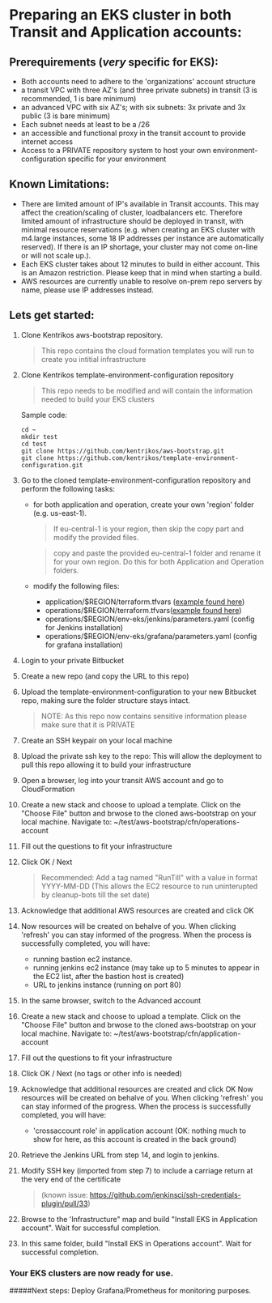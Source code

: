 # Preparing an EKS cluster in both Transit and Application accounts:

## Prerequirements (*very* specific for EKS):
* Both accounts need to adhere to the 'organizations' account structure
* a transit VPC with three AZ's (and three private subnets) in transit (3 is recommended, 1 is bare minimum)
* an advanced VPC with six AZ's; with six subnets: 3x private and 3x public (3 is bare minimum)
* Each subnet needs at least to be a /26 
* an accessible and functional proxy in the transit account to provide internet access
* Access to a PRIVATE repository system to host your own environment-configuration specific for your environment


## Known Limitations:  

* There are limited amount of IP's available in Transit accounts.  This may affect the creation/scaling of cluster, loadbalancers etc.  Therefore limited amount of infrastructure should be deployed in transit, with minimal resource reservations (e.g. when creating an EKS cluster with m4.large instances, some 18 IP addresses per instance are automatically reserved).  If there is an IP shortage, your cluster may not come on-line or will not scale up.).
* Each EKS cluster takes about 12 minutes to build in either account.  This is an Amazon restriction.  Please keep that in mind when starting a build.
* AWS resources are currently unable to resolve on-prem repo servers by name, please use IP addresses instead.


## Lets get started:  

1. Clone Kentrikos aws-bootstrap repository. 

	> This repo contains the cloud formation templates you will run to create you intitial infrastructure

2. Clone Kentrikos template-environment-configuration repository  
	> This repo needs to be modified and will contain the information needed to build your EKS clusters  

	Sample code:  
	
	```
	cd ~
	mkdir test  
	cd test
	git clone https://github.com/kentrikos/aws-bootstrap.git
	git clone https://github.com/kentrikos/template-environment-configuration.git
	```

3. Go to the cloned template-environment-configuration repository and perform the following tasks:  

	* for both application and operation, create your own 'region' folder (e.g. us-east-1).  

		> If eu-central-1 is your region, then skip the copy part and modify the provided files.  

		> copy and paste the provided eu-central-1 folder and rename it for your own region.  Do this for both Application and Operation folders.  

	* modify the following files:  
		* application/$REGION/terraform.tfvars ([example found here](application_terraform.tfvars.md))   
		* operations/$REGION/terraform.tfvars([example found here](operation_terraform.tfvars.md))  
		* operations/$REGION/env-eks/jenkins/parameters.yaml (config for Jenkins installation)
		* operations/$REGION/env-eks/grafana/parameters.yaml (config for grafana installation)

4. Login to your private Bitbucket
5. Create a new repo (and copy the URL to this repo)
6. Upload the template-environment-configuration to your new Bitbucket repo, making sure the folder structure stays intact.
    > NOTE: As this repo now contains sensitive information please make sure that it is PRIVATE
7. Create an SSH keypair on your local machine
8. Upload the private ssh key to the repo: This will allow the deployment to pull this repo allowing it to build your infrastructure
9. Open a browser, log into your transit AWS account and go to CloudFormation
10. Create a new stack and choose to upload a template.  Click on the "Choose File" button and brwose to the cloned aws-bootstrap on your local machine.  Navigate to: ~/test/aws-bootstrap/cfn/operations-account
11. Fill out the questions to fit your infrastructure
12. Click OK / Next 
    > Recommended: Add a tag named "RunTill" with a value in format YYYY-MM-DD (This allows the EC2 resource to run uninterupted by cleanup-bots till the set date)
13. Acknowledge that additional AWS resources are created and click OK
14. Now resources will be created on behalve of you.  When clicking 'refresh' you can stay informed of the progress.  When the process is successfully completed, you will have:
	* running bastion ec2 instance. 
	* running jenkins ec2 instance (may take up to 5 minutes to appear in the EC2 list, after the bastion host is created)
	* URL to jenkins instance (running on port 80)
15. In the same browser, switch to the Advanced account
16. Create a new stack and choose to upload a template. Click on the "Choose File" button and brwose to the cloned aws-bootstrap on your local machine.  Navigate to: ~/test/aws-bootstrap/cfn/application-account
17. Fill out the questions to fit your infrastructure
18. Click OK / Next (no tags or other info is needed)
19. Acknowledge that additional resources are created and click OK
    Now resources will be created on behalve of you.  When clicking 'refresh' you can stay informed of the progress.  When the process is successfully completed, you will have:
	* 'crossaccount role' in application account (OK: nothing much to show for here, as this account is created in the back ground)
20. Retrieve the Jenkins URL from step 14, and login to jenkins.  
21. Modify SSH key (imported from step 7) to include a carriage return at the very end of the certificate 
    > (known issue: <https://github.com/jenkinsci/ssh-credentials-plugin/pull/33>)
22. Browse to the 'Infrastructure" map and build "Install EKS in Application account".  Wait for successful completion.
23. In this same folder, build "Install EKS in Operations account".  Wait for successful completion.

### Your EKS clusters are now ready for use.

#####Next steps:
Deploy Grafana/Prometheus for monitoring purposes.

